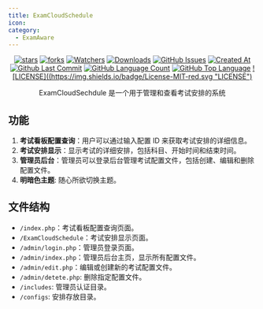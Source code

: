 ```yaml
---
title: ExamCloudSchedule
icon: 
category:
  - ExamAware
---
```


<div align="center">

[![stars](https://img.shields.io/github/stars/ExamAware/ExamCloudSechdule?label=Stars)](https://github.com/ExamAware/ExamCloudSechdule/stargazers) [![forks](https://img.shields.io/github/forks/ExamAware/ExamCloudSechdule?label=Forks)](https://github.com/ExamAware/ExamCloudSechdule/forks) [![Watchers](https://img.shields.io/github/watchers/ExamAware/ExamCloudSechdule?style=social)](https://github.com/ExamAware/ExamCloudSechdule/watchers) [![Downloads](https://img.shields.io/github/downloads/ExamAware/ExamCloudSechdule/total?style=social&label=Downloads&logo=github)](https://github.com/ExamAware/ExamCloudSechdule/releases) [![GitHub Issues](https://img.shields.io/github/issues-search/ExamAware/ExamCloudSechdule?query=is%3Aopen&style=flat&logo=github&label=Issues&color=%233fb950)](https://github.com/ExamAware/ExamCloudSechdule/issues) [![Created At](https://img.shields.io/github/created-at/ExamAware/ExamCloudSechdule)](https://github.com/ExamAware/ExamCloudSechdule) [![Github Last Commit](https://img.shields.io/github/last-commit/ExamAware/ExamCloudSechdule)](https://github.com/ExamAware/ExamCloudSechdule/commits/main) [![GitHub Language Count](https://img.shields.io/github/languages/count/ExamAware/ExamCloudSechdule)](https://github.com/ExamAware/ExamCloudSechdule) [![GitHub Top Language](https://img.shields.io/github/languages/top/ExamAware/ExamCloudSechdule)](https://github.com/ExamAware/ExamCloudSechdule) [![LICENSE]((https://img.shields.io/badge/License-MIT-red.svg "LICENSE")](https://github.com/ExamAware/ExamCloudSechdule/blob/main/LICENSE)

ExamCloudSechdule 是一个用于管理和查看考试安排的系统

</div>

## 功能
1. **考试看板配置查询**：用户可以通过输入配置 ID 来获取考试安排的详细信息。
2. **考试安排显示**：显示考试的详细安排，包括科目、开始时间和结束时间。
3. **管理员后台**：管理员可以登录后台管理考试配置文件，包括创建、编辑和删除配置文件。
4. **明暗色主题**: 随心所欲切换主题。

## 文件结构
- `/index.php`：考试看板配置查询页面。
- `/ExamCloudSchedule`：考试安排显示页面。
- `/admin/login.php`：管理员登录页面。
- `/admin/index.php`：管理员后台主页，显示所有配置文件。
- `/admin/edit.php`：编辑或创建新的考试配置文件。
- `/admin/detete.php`: 删除指定配置文件。
- `/includes`: 管理员认证目录。
- `/configs`: 安排存放目录。